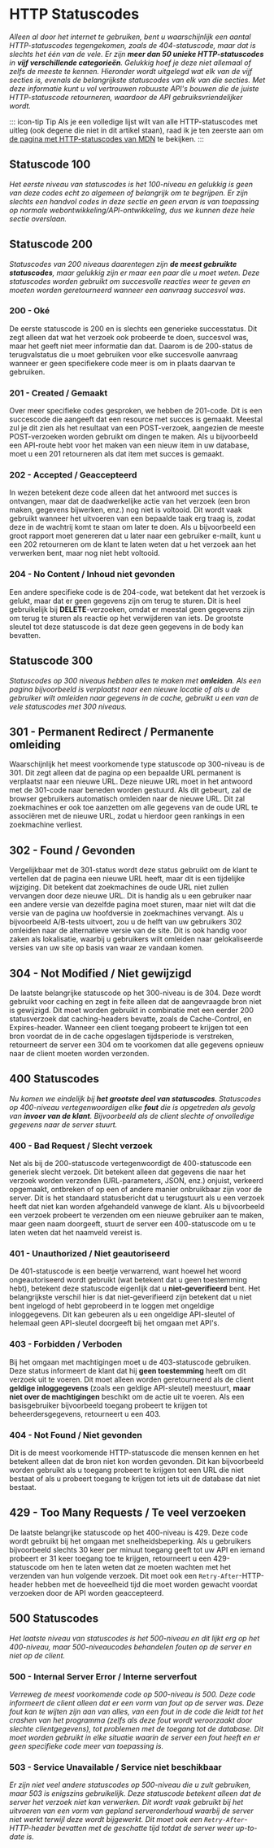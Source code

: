 # HTTP Statuscodes

*Alleen al door het internet te gebruiken, bent u waarschijnlijk een aantal HTTP-statuscodes tegengekomen, zoals de 404-statuscode, maar dat is slechts het één van de vele. Er zijn **meer dan 50 unieke HTTP-statuscodes** in **vijf verschillende categorieën**. Gelukkig hoef je deze niet allemaal of zelfs de meeste te kennen. Hieronder wordt uitgelegd wat elk van de vijf secties is, evenals de belangrijkste statuscodes van elk van die secties. Met deze informatie kunt u vol vertrouwen robuuste API's bouwen die de juiste HTTP-statuscode retourneren, waardoor de API gebruiksvriendelijker wordt.*

::: icon-tip Tip
Als je een volledige lijst wilt van alle HTTP-statuscodes met uitleg (ook degene die niet in dit artikel staan), raad ik je ten zeerste aan om [de pagina met HTTP-statuscodes van MDN](https://developer.mozilla.org/en-US/docs/Web/HTTP/Status) te bekijken.
::: 

## Statuscode 100
*Het eerste niveau van statuscodes is het 100-niveau en gelukkig is geen van deze codes echt zo algemeen of belangrijk om te begrijpen. Er zijn slechts een handvol codes in deze sectie en geen ervan is van toepassing op normale webontwikkeling/API-ontwikkeling, dus we kunnen deze hele sectie overslaan.*

## Statuscode 200
*Statuscodes van 200 niveaus daarentegen zijn **de meest gebruikte statuscodes**, maar gelukkig zijn er maar een paar die u moet weten. Deze statuscodes worden gebruikt om succesvolle reacties weer te geven en moeten worden geretourneerd wanneer een aanvraag succesvol was.*

### 200 - Oké
De eerste statuscode is 200 en is slechts een generieke successtatus. Dit zegt alleen dat wat het verzoek ook probeerde te doen, succesvol was, maar het geeft niet meer informatie dan dat. Daarom is de 200-status de terugvalstatus die u moet gebruiken voor elke succesvolle aanvraag wanneer er geen specifiekere code meer is om in plaats daarvan te gebruiken.

### 201 - Created / Gemaakt
Over meer specifieke codes gesproken, we hebben de 201-code. Dit is een succescode die aangeeft dat een resource met succes is gemaakt. Meestal zul je dit zien als het resultaat van een POST-verzoek, aangezien de meeste POST-verzoeken worden gebruikt om dingen te maken. Als u bijvoorbeeld een API-route hebt voor het maken van een nieuw item in uw database, moet u een 201 retourneren als dat item met succes is gemaakt.

### 202 - Accepted / Geaccepteerd
In wezen betekent deze code alleen dat het antwoord met succes is ontvangen, maar dat de daadwerkelijke actie van het verzoek (een bron maken, gegevens bijwerken, enz.) nog niet is voltooid. Dit wordt vaak gebruikt wanneer het uitvoeren van een bepaalde taak erg traag is, zodat deze in de wachtrij komt te staan ​​om later te doen. Als u bijvoorbeeld een groot rapport moet genereren dat u later naar een gebruiker e-mailt, kunt u een 202 retourneren om de klant te laten weten dat u het verzoek aan het verwerken bent, maar nog niet hebt voltooid.

### 204 - No Content / Inhoud niet gevonden
Een andere specifieke code is de 204-code, wat betekent dat het verzoek is gelukt, maar dat er geen gegevens zijn om terug te sturen. Dit is heel gebruikelijk bij **DELETE**-verzoeken, omdat er meestal geen gegevens zijn om terug te sturen als reactie op het verwijderen van iets. De grootste sleutel tot deze statuscode is dat deze geen gegevens in de body kan bevatten.

## Statuscode 300
*Statuscodes op 300 niveaus hebben alles te maken met **omleiden**. Als een pagina bijvoorbeeld is verplaatst naar een nieuwe locatie of als u de gebruiker wilt omleiden naar gegevens in de cache, gebruikt u een van de vele statuscodes met 300 niveaus.*

## 301 - Permanent Redirect / Permanente omleiding
Waarschijnlijk het meest voorkomende type statuscode op 300-niveau is de 301. Dit zegt alleen dat de pagina op een bepaalde URL permanent is verplaatst naar een nieuwe URL. Deze nieuwe URL moet in het antwoord met de 301-code naar beneden worden gestuurd. Als dit gebeurt, zal de browser gebruikers automatisch omleiden naar de nieuwe URL. Dit zal zoekmachines er ook toe aanzetten om alle gegevens van de oude URL te associëren met de nieuwe URL, zodat u hierdoor geen rankings in een zoekmachine verliest.

## 302 - Found / Gevonden
Vergelijkbaar met de 301-status wordt deze status gebruikt om de klant te vertellen dat de pagina een nieuwe URL heeft, maar dit is een tijdelijke wijziging. Dit betekent dat zoekmachines de oude URL niet zullen vervangen door deze nieuwe URL. Dit is handig als u een gebruiker naar een andere versie van dezelfde pagina moet sturen, maar niet wilt dat die versie van de pagina uw hoofdversie in zoekmachines vervangt. Als u bijvoorbeeld A/B-tests uitvoert, zou u de helft van uw gebruikers 302 omleiden naar de alternatieve versie van de site. Dit is ook handig voor zaken als lokalisatie, waarbij u gebruikers wilt omleiden naar gelokaliseerde versies van uw site op basis van waar ze vandaan komen.

## 304 - Not Modified / Niet gewijzigd
De laatste belangrijke statuscode op het 300-niveau is de 304. Deze wordt gebruikt voor caching en zegt in feite alleen dat de aangevraagde bron niet is gewijzigd. Dit moet worden gebruikt in combinatie met een eerder 200 statusverzoek dat caching-headers bevatte, zoals de Cache-Control, en Expires-header. Wanneer een client toegang probeert te krijgen tot een bron voordat de in de cache opgeslagen tijdsperiode is verstreken, retourneert de server een 304 om te voorkomen dat alle gegevens opnieuw naar de client moeten worden verzonden.

## 400 Statuscodes
*Nu komen we eindelijk bij **het grootste deel van statuscodes**. Statuscodes op 400-niveau vertegenwoordigen elke **fout** die is opgetreden als gevolg van **invoer van de klant**. Bijvoorbeeld als de client slechte of onvolledige gegevens naar de server stuurt.*

### 400 - Bad Request / Slecht verzoek
Net als bij de 200-statuscode vertegenwoordigt de 400-statuscode een generiek slecht verzoek. Dit betekent alleen dat gegevens die naar het verzoek worden verzonden (URL-parameters, JSON, enz.) onjuist, verkeerd opgemaakt, ontbreken of op een of andere manier onbruikbaar zijn voor de server. Dit is het standaard statusbericht dat u terugstuurt als u een verzoek heeft dat niet kan worden afgehandeld vanwege de klant. Als u bijvoorbeeld een verzoek probeert te verzenden om een ​​nieuwe gebruiker aan te maken, maar geen naam doorgeeft, stuurt de server een 400-statuscode om u te laten weten dat het naamveld vereist is.

### 401 - Unauthorized / Niet geautoriseerd
De 401-statuscode is een beetje verwarrend, want hoewel het woord ongeautoriseerd wordt gebruikt (wat betekent dat u geen toestemming hebt), betekent deze statuscode eigenlijk dat u **niet-geverifieerd** bent. Het belangrijkste verschil hier is dat niet-geverifieerd zijn betekent dat u niet bent ingelogd of hebt geprobeerd in te loggen met ongeldige inloggegevens. Dit kan gebeuren als u een ongeldige API-sleutel of helemaal geen API-sleutel doorgeeft bij het omgaan met API's.

### 403 - Forbidden / Verboden
Bij het omgaan met machtigingen moet u de 403-statuscode gebruiken. Deze status informeert de klant dat hij **geen toestemming** heeft om dit verzoek uit te voeren. Dit moet alleen worden geretourneerd als de client **geldige inloggegevens** (zoals een geldige API-sleutel) meestuurt, **maar niet over de machtigingen** beschikt om de actie uit te voeren. Als een basisgebruiker bijvoorbeeld toegang probeert te krijgen tot beheerdersgegevens, retourneert u een 403.

### 404 - Not Found / Niet gevonden
Dit is de meest voorkomende HTTP-statuscode die mensen kennen en het betekent alleen dat de bron niet kon worden gevonden. Dit kan bijvoorbeeld worden gebruikt als u toegang probeert te krijgen tot een URL die niet bestaat of als u probeert toegang te krijgen tot iets uit de database dat niet bestaat.

## 429 - Too Many Requests / Te veel verzoeken
De laatste belangrijke statuscode op het 400-niveau is 429. Deze code wordt gebruikt bij het omgaan met snelheidsbeperking. Als u gebruikers bijvoorbeeld slechts 30 keer per minuut toegang geeft tot uw API en iemand probeert er 31 keer toegang toe te krijgen, retourneert u een 429-statuscode om hen te laten weten dat ze moeten wachten met het verzenden van hun volgende verzoek. Dit moet ook een `Retry-After`-HTTP-header hebben met de hoeveelheid tijd die moet worden gewacht voordat verzoeken door de API worden geaccepteerd.

## 500 Statuscodes
*Het laatste niveau van statuscodes is het 500-niveau en dit lijkt erg op het 400-niveau, maar 500-niveaucodes behandelen fouten op de server en niet op de client.*

### 500 - Internal Server Error / Interne serverfout
*Verreweg de meest voorkomende code op 500-niveau is 500. Deze code informeert de client alleen dat er een vorm van fout op de server was. Deze fout kan te wijten zijn aan van alles, van een fout in de code die leidt tot het crashen van het programma (zelfs als deze fout wordt veroorzaakt door slechte clientgegevens), tot problemen met de toegang tot de database. Dit moet worden gebruikt in elke situatie waarin de server een fout heeft en er geen specifieke code meer van toepassing is.*

### 503 - Service Unavailable / Service niet beschikbaar
*Er zijn niet veel andere statuscodes op 500-niveau die u zult gebruiken, maar 503 is enigszins gebruikelijk. Deze statuscode betekent alleen dat de server het verzoek niet kan verwerken. Dit wordt vaak gebruikt bij het uitvoeren van een vorm van gepland serveronderhoud waarbij de server niet werkt terwijl deze wordt bijgewerkt. Dit moet ook een `Retry-After`-HTTP-header bevatten met de geschatte tijd totdat de server weer up-to-date is.*